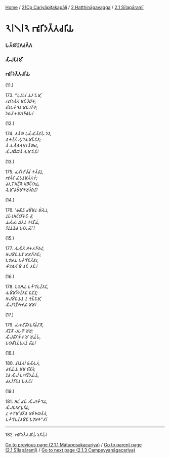 
[Home](/) / [21Cp Cariyāpiṭakapāḷi](/tipitaka/21Cp.md) / [2 Hatthināgavagga](/tipitaka/21Cp/2.md) / [2.1 Sīlapāramī](/tipitaka/21Cp/2/2.1.md)

# 𑁨𑁇𑁧𑁇𑁨 𑀪𑀽𑀭𑀺𑀤𑀢𑁆𑀢𑀘𑀭𑀺𑀬

### 𑀳𑀢𑁆𑀣𑀺𑀦𑀸𑀕𑀯𑀕𑁆𑀕

### 𑀲𑀻𑀮𑀧𑀸𑀭𑀫𑀻

### 𑀪𑀽𑀭𑀺𑀤𑀢𑁆𑀢𑀘𑀭𑀺𑀬

(11.)

173\. _“𑀧𑀼𑀦𑀸𑀧𑀭𑀁 𑀬𑀤𑀸 𑀳𑁄𑀫𑀺,_  
_𑀪𑀽𑀭𑀺𑀤𑀢𑁆𑀢𑁄 𑀫𑀳𑀺𑀤𑁆𑀥𑀺𑀓𑁄;_  
_𑀯𑀺𑀭𑀽𑀧𑀓𑁆𑀔𑁂𑀦 𑀫𑀳𑀸𑀭𑀜𑁆𑀜𑀸,_  
_𑀤𑁂𑀯𑀮𑁄𑀓𑀫𑀕𑀜𑁆𑀙𑀳𑀁𑁇_  


(12.)

174\. _𑀢𑀢𑁆𑀣 𑀧𑀲𑁆𑀲𑀺𑀢𑁆𑀯𑀸𑀳𑀁 𑀤𑁂𑀯𑁂,_  
_𑀏𑀓𑀦𑁆𑀢𑀁 𑀲𑀼𑀔𑀲𑀫𑀧𑁆𑀧𑀺𑀢𑁂;_  
_𑀢𑀁 𑀲𑀕𑁆𑀕𑀕𑀫𑀦𑀢𑁆𑀣𑀸𑀬,_  
_𑀲𑀻𑀮𑀩𑁆𑀩𑀢𑀁 𑀲𑀫𑀸𑀤𑀺𑀬𑀺𑀁𑁇_  


(13.)

175\. _𑀲𑀭𑀻𑀭𑀓𑀺𑀘𑁆𑀘𑀁 𑀓𑀢𑁆𑀯𑀸𑀦,_  
_𑀪𑀼𑀢𑁆𑀯𑀸 𑀬𑀸𑀧𑀦𑀫𑀢𑁆𑀢𑀓𑀁;_  
_𑀘𑀢𑀼𑀭𑁄 𑀅𑀗𑁆𑀕𑁂 𑀅𑀥𑀺𑀝𑁆𑀞𑀸𑀬,_  
_𑀲𑁂𑀫𑀺 𑀯𑀫𑁆𑀫𑀺𑀓𑀫𑀼𑀤𑁆𑀥𑀦𑀺𑁇_  


(14.)

176\. _‘𑀙𑀯𑀺𑀬𑀸 𑀘𑀫𑁆𑀫𑁂𑀦 𑀫𑀁𑀲𑁂𑀦,_  
_𑀦𑀳𑀸𑀭𑀼𑀅𑀝𑁆𑀞𑀺𑀓𑁂𑀳𑀺 𑀯𑀸;_  
_𑀬𑀲𑁆𑀲 𑀏𑀢𑁂𑀦 𑀓𑀭𑀡𑀻𑀬𑀁,_  
_𑀤𑀺𑀦𑁆𑀦𑀁𑀬𑁂𑀯 𑀳𑀭𑀸𑀢𑀼 𑀲𑁄’𑁇_  


(15.)

177\. _𑀲𑀁𑀲𑀺𑀢𑁄 𑀅𑀓𑀢𑀜𑁆𑀜𑀼𑀦𑀸,_  
_𑀆𑀮𑀫𑁆𑀧𑀸𑀬𑀦𑁄 𑀫𑀫𑀕𑁆𑀕𑀳𑀺;_  
_𑀧𑁂𑀍𑀆𑀬 𑀧𑀓𑁆𑀔𑀺𑀧𑀺𑀢𑁆𑀯𑀸𑀦,_  
_𑀓𑀻𑀍𑀏𑀢𑀺 𑀫𑀁 𑀢𑀳𑀺𑀁 𑀢𑀳𑀺𑀁𑁇_  


(16.)

178\. _𑀧𑁂𑀍𑀆𑀬 𑀧𑀓𑁆𑀔𑀺𑀧𑀦𑁆𑀢𑁂𑀧𑀺,_  
_𑀲𑀫𑁆𑀫𑀤𑁆𑀤𑀦𑁆𑀢𑁂𑀧𑀺 𑀧𑀸𑀡𑀺𑀦𑀸;_  
_𑀆𑀮𑀫𑁆𑀧𑀸𑀬𑀦𑁂 𑀦 𑀓𑀼𑀧𑁆𑀧𑀸𑀫𑀺,_  
_𑀲𑀻𑀮𑀔𑀡𑁆𑀟𑀪𑀬𑀸 𑀫𑀫𑁇_  


(17.)

179\. _𑀲𑀓𑀚𑀻𑀯𑀺𑀢𑀧𑀭𑀺𑀘𑁆𑀘𑀸𑀕𑁄,_  
_𑀢𑀺𑀡𑀢𑁄 𑀮𑀳𑀼𑀓𑁄 𑀫𑀫;_  
_𑀲𑀻𑀮𑀯𑀻𑀢𑀺𑀓𑁆𑀓𑀫𑁄 𑀫𑀬𑁆𑀳𑀁,_  
_𑀧𑀣𑀯𑀻𑀉𑀧𑁆𑀧𑀢𑀦𑀁 𑀯𑀺𑀬𑁇_  


(18.)

180\. _𑀦𑀺𑀭𑀦𑁆𑀢𑀭𑀁 𑀚𑀸𑀢𑀺𑀲𑀢𑀁,_  
_𑀘𑀚𑁂𑀬𑁆𑀬𑀁 𑀫𑀫 𑀚𑀻𑀯𑀺𑀢𑀁;_  
_𑀦𑁂𑀯 𑀲𑀻𑀮𑀁 𑀧𑀪𑀺𑀦𑁆𑀤𑁂𑀬𑁆𑀬𑀁,_  
_𑀘𑀢𑀼𑀤𑁆𑀤𑀻𑀧𑀸𑀦 𑀳𑁂𑀢𑀼𑀧𑀺𑁇_  


(19.)

181\. _𑀅𑀧𑀺 𑀘𑀸𑀳𑀁 𑀲𑀻𑀮𑀭𑀓𑁆𑀔𑀸𑀬,_  
_𑀲𑀻𑀮𑀧𑀸𑀭𑀫𑀺𑀧𑀽𑀭𑀺𑀬𑀸;_  
_𑀦 𑀓𑀭𑁄𑀫𑀺 𑀘𑀺𑀢𑁆𑀢𑁂 𑀅𑀜𑁆𑀜𑀣𑀢𑁆𑀢𑀁,_  
_𑀧𑀓𑁆𑀔𑀺𑀧𑀦𑁆𑀢𑀫𑁆𑀧𑀺 𑀧𑁂𑀍𑀅𑀓𑁂”𑀢𑀺𑁇_  


---

182\. 𑀪𑀽𑀭𑀺𑀤𑀢𑁆𑀢𑀘𑀭𑀺𑀬𑀁 𑀤𑀼𑀢𑀺𑀬𑀁𑁇



[Go to previous page (2.1.1 Mātuposakacariya)](/tipitaka/21Cp/2/2.1/2.1.1.md) / [Go to parent page (2.1 Sīlapāramī)](/tipitaka/21Cp/2/2.1.md) / [Go to next page (2.1.3 Campeyyanāgacariya)](/tipitaka/21Cp/2/2.1/2.1.3.md)


